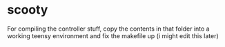 # scooty
For compiling the controller stuff, copy the contents in that folder into a working teensy environment and fix the makefile up (i might edit this later)
